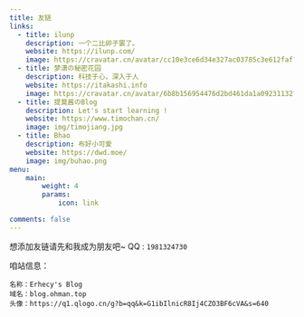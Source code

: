 ```yaml
---
title: 友链
links:
  - title: ilunp
    description: 一个二比卵子罢了。
    website: https://ilunp.com/
    image: https://cravatar.cn/avatar/cc10e3ce6d34e327ac03785c3e612faf?s=128&r=G
  - title: 梦潇の秘密花园
    description: 科技于心，深入于人
    website: https://itakashi.info
    image: https://cravatar.cn/avatar/6b8b156954476d2bd461da1a09231132?s=128&d=mm&r=g
  - title: 提莫酱のBlog
    description: Let's start learning !
    website: https://www.timochan.cn/
    image: img/timojiang.jpg
  - title: Bhao
    description: 布好小可爱
    website: https://dwd.moe/
    image: img/buhao.png
menu:
    main: 
        weight: 4
        params:
            icon: link

comments: false
---
```


想添加友链请先和我成为朋友吧~ QQ : `1981324730`

咱站信息：
```
名称：Erhecy's Blog
域名：blog.ohman.top
头像：https://q1.qlogo.cn/g?b=qq&k=G1ibIlnicR8Ij4CZO3BF6cVA&s=640
```